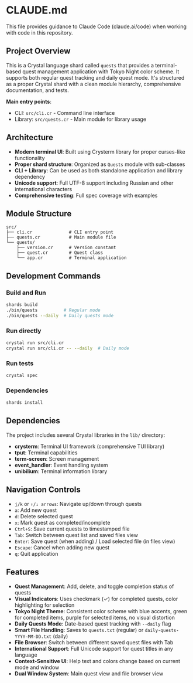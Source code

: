 # CLAUDE.md

This file provides guidance to Claude Code (claude.ai/code) when working with code in this repository.

## Project Overview

This is a Crystal language shard called `quests` that provides a terminal-based quest management application with Tokyo Night color scheme. It supports both regular quest tracking and daily quest mode. It's structured as a proper Crystal shard with a clean module hierarchy, comprehensive documentation, and tests.

**Main entry points**: 
- CLI: `src/cli.cr` - Command line interface
- Library: `src/quests.cr` - Main module for library usage

## Architecture

- **Modern terminal UI**: Built using Crysterm library for proper curses-like functionality
- **Proper shard structure**: Organized as `Quests` module with sub-classes
- **CLI + Library**: Can be used as both standalone application and library dependency
- **Unicode support**: Full UTF-8 support including Russian and other international characters
- **Comprehensive testing**: Full spec coverage with examples

## Module Structure

```
src/
├── cli.cr              # CLI entry point
├── quests.cr           # Main module file
└── quests/
    ├── version.cr      # Version constant
    ├── quest.cr        # Quest class
    └── app.cr          # Terminal application
```

## Development Commands

### Build and Run
```bash
shards build
./bin/quests          # Regular mode
./bin/quests --daily  # Daily quests mode
```

### Run directly
```bash
crystal run src/cli.cr
crystal run src/cli.cr -- --daily  # Daily mode
```


### Run tests
```bash
crystal spec
```

### Dependencies
```bash
shards install
```

## Dependencies

The project includes several Crystal libraries in the `lib/` directory:
- **crysterm**: Terminal UI framework (comprehensive TUI library)
- **tput**: Terminal capabilities
- **term-screen**: Screen management
- **event_handler**: Event handling system
- **unibilium**: Terminal information library

## Navigation Controls

- `j/k` or `↑/↓ arrows`: Navigate up/down through quests
- `a`: Add new quest
- `d`: Delete selected quest  
- `x`: Mark quest as completed/incomplete
- `Ctrl+S`: Save current quests to timestamped file
- `Tab`: Switch between quest list and saved files view
- `Enter`: Save quest (when adding) / Load selected file (in files view)
- `Escape`: Cancel when adding new quest
- `q`: Quit application

## Features

- **Quest Management**: Add, delete, and toggle completion status of quests
- **Visual Indicators**: Uses checkmark (✓) for completed quests, color highlighting for selection
- **Tokyo Night Theme**: Consistent color scheme with blue accents, green for completed items, purple for selected items, no visual distortion
- **Daily Quests Mode**: Date-based quest tracking with `--daily` flag
- **Smart File Handling**: Saves to `quests.txt` (regular) or `daily-quests-YYYY-MM-DD.txt` (daily)
- **File Browser**: Switch between different saved quest files with Tab
- **International Support**: Full Unicode support for quest titles in any language
- **Context-Sensitive UI**: Help text and colors change based on current mode and window
- **Dual Window System**: Main quest view and file browser view